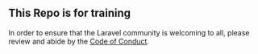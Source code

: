 
## This Repo is for training

In order to ensure that the Laravel community is welcoming to all, please review and abide by the [Code of Conduct](https://laravel.com/docs/contributions#code-of-conduct).

